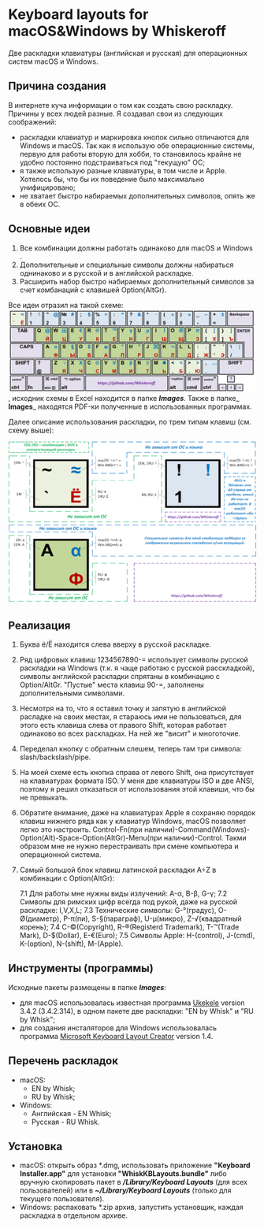 # Keyboard layouts for macOS&Windows by Whiskeroff
Две раскладки клавиатуры (английская и русская) для операционных систем macOS и Windows.

## Причина создания

В интернете куча информации о том как создать свою раскладку. Причины у всех людей разные. Я создавал свои из следующих соображений:

- раскладки клавиатур и маркировка кнопок сильно отличаются для Windows и macOS. Так как я использую обе операционные системы, первую для работы вторую для хобби, то становилось крайне не удобно постоянно подстраиваться под "текущую" ОС;
- я также использую разные клавиатуры, в том числе и Apple. Хотелось бы, что бы их поведение было максимально унифицировано;
- не хватает быстро набираемых дополнительных символов, опять же в обеих ОС.

## Основные идеи

1. Все комбинации должны работать одинаково для macOS и Windows .
2. Дополнительные и специальные символы должны набираться однинаково и в русской и в английской раскладке.
3. Расширить набор быстро набираемых дополнительный символов за счет комбанаций с клавишей Option(AltGr).

Все идеи отразил на такой схеме:
![keyboard](/Images/WhiskKBLayouts.png)
, исходник схемы в Excel находится в папке _**Images**_.
Также в папке_ **Images**_ находятся PDF-ки полученные в использованных программах.

Далее описание использования раскладки, по трем типам клавиш (см. схему выше):

![keys_row_num](/Images/keys_row_num.png)
![keys_row_alpha](/Images/keys_row_alpha.png)

## Реализация
1. Буква ё/Ё находится слева вверху в русской раскладке.
2. Ряд цифровых клавиш 1234567890-= использует символы русской раскладки на Windows (т.к. я чаще работаю с русской расскладкой), символы английской раскладки спрятаны в комбинацию с Option/AltGr. "Пустые" места клавиш 90-=, заполнены дополнительными символами.
3. Несмотря на то, что я оставил точку и запятую в английской расладке на своих местах, я стараюсь ими не пользоваться, для этого есть клавиша слева от правого Shift, которая работает одинаково во всех раскладках. На ней же "висит" и многоточие.
4. Переделал кнопку с обратным слешем, теперь там три символа: slash/backslash/pipe.
5. На моей схеме есть кнопка справа от левого Shift, она присутствует на клавиатурах формата ISO. У меня две клавиатуры ISO и две ANSI, поэтому я решил отказаться от использования этой клавиши, что бы не превыкать.
6. Обратите внимание, даже на клавиатурах Apple я сохраняю порядок клавиш нижнего ряда как у клавиатур Windows, macOS позволяет легко это настроить. Control-Fn(при наличии)-Command(Windows)-Option(Alt)-Space-Option(AltGr)-Menu(при наличии)-Control. Такми образом мне не нужно перестраивать при смене компьютера и операционной система.
7. Самый большой блок клавиш латинской раскладки A÷Z в комбинации с Option(AltGr):
        
    7.1 Для работы мне нужны виды излучений: A-α, B-β, G-γ;
    7.2 Символы для римских цифр всегда под рукой, даже на русской раскладке: I,V,X,L;
    7.3 Технические символы: G-°(градус), O-Ø(диаметр), P-π(пи), S-§(параграф), U-µ(микро), Z-√(квадратный корень);
    7.4 C-©(Copyright), R-®(Registerd Trademark), T-™(Trade Mark), D-$(Dollar), E-€(Euro);
    7.5 Символы Apple: H-(control), J-(cmd), K-(option), N-(shift), M-(Apple).

## Инструменты (программы)

Исходные пакеты размещены в папке _**Images**_:
- для macOS использовалась известная программа [Ukekele](http://software.sil.org/ukelele/) version 3.4.2 (3.4.2.314), в одном пакете две раскладки: "EN by Whisk" и "RU by Whisk";
- для создания инсталяторов для Windows использовалась программа [Microsoft  Keyboard Layout Creator](https://www.microsoft.com/en-us/download/details.aspx?id=22339) version 1.4.

## Перечень раскладок

- macOS:
  - EN by Whisk;
  - RU by Whisk;
- Windows:
  - Английская - EN Whisk;
  - Русская - RU Whisk.
  
## Установка

- macOS: открыть образ *.dmg, использовать приложение **"Keyboard Installer.app"** для установки **"WhiskKBLayouts.bundle"** либо вручную скопировать пакет в _**/Library/Keyboard Layouts**_ (для всех пользователей) или в _**~/Library/Keyboard Layouts**_ (только для текущего пользователя).
- Windows: распаковать *.zip архив, запустить установщик, каждая раскладка в отдельном архиве.
